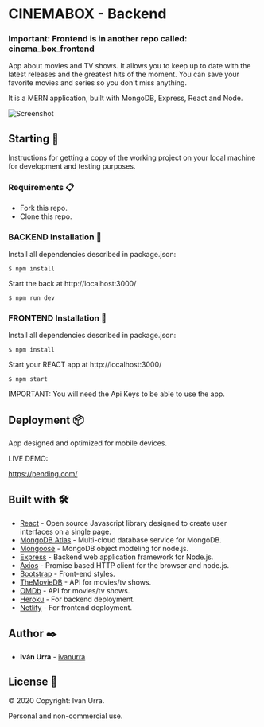 # CINEMABOX - Backend

### Important: Frontend is in another repo called: cinema_box_frontend

App about movies and TV shows. It allows you to keep up to date with the latest releases and the greatest hits of the moment. You can save your favorite movies and series so you don't miss anything.

It is a MERN application, built with MongoDB, Express, React and Node.

![Screenshot](/images/iphonemeta.png)

## Starting 🚀

Instructions for getting a copy of the working project on your local machine for development and testing purposes.

### Requirements 📋

* Fork this repo.
* Clone this repo.

### BACKEND Installation 🔧

Install all dependencies described in package.json:

```
$ npm install
```

Start the back at http://localhost:3000/

```
$ npm run dev
```

### FRONTEND Installation 🔧

Install all dependencies described in package.json:

```
$ npm install
```

Start your REACT app at http://localhost:3000/

```
$ npm start
```

IMPORTANT: You will need the Api Keys to be able to use the app.

## Deployment 📦

App designed and optimized for mobile devices.

LIVE DEMO:

https://pending.com/

## Built with 🛠️

* [React](https://reactjs.org/) - Open source Javascript library designed to create user interfaces on a single page.
* [MongoDB Atlas](https://www.mongodb.com/cloud/atlas) - Multi-cloud database service for MongoDB.
* [Mongoose](https://mongoosejs.com/) - MongoDB object modeling for node.js.
* [Express](https://expressjs.com/) - Backend web application framework for Node.js.
* [Axios](https://www.npmjs.com/package/axios) - Promise based HTTP client for the browser and node.js.
* [Bootstrap](https://getbootstrap.com/) - Front-end styles.
* [TheMovieDB](https://developers.themoviedb.org/3/getting-started/introduction) - API for movies/tv shows.
* [OMDb](http://www.omdbapi.com/) - API for movies/tv shows.
* [Heroku](https://www.heroku.com/) - For backend deployment.
* [Netlify](https://www.netlify.com//) - For frontend deployment.

## Author ✒️

* **Iván Urra** - [ivanurra](https://github.com/ivanurra)

## License 📄

© 2020 Copyright: Iván Urra.

Personal and non-commercial use.